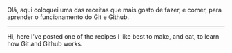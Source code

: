 Olá, aqui coloquei uma das receitas que mais gosto de fazer, e comer, para aprender o funcionamento do Git e Github.

------

Hi, here I've posted one of the recipes I like best to make, and eat, to learn how Git and Github works.